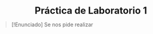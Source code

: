 <center style="font-weight: bold; font-size: 25 ">Práctica de Laboratorio 1</center>

>[!Enunciado]
>Se nos pide realizar 